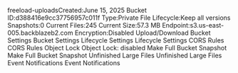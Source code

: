 freeload-uploadsCreated:June 15, 2025
Bucket ID:d388416e9cc37756957c011f
Type:Private
File Lifecycle:Keep all versions
Snapshots:0
Current Files:245
Current Size:57.3 MB
Endpoint:s3.us-east-005.backblazeb2.com
Encryption:Disabled
Upload/Download
Bucket Settings Bucket Settings
Lifecycle Settings Lifecycle Settings
CORS Rules CORS Rules
Object Lock Object Lock: disabled
Make Full Bucket Snapshot Make Full Bucket Snapshot
Unfinished Large Files Unfinished Large Files
Event Notifications Event Notifications